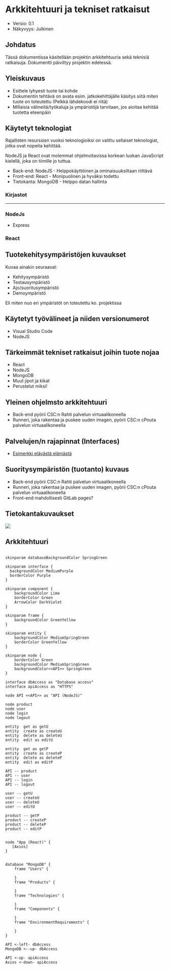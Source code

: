 # Arkkitehtuuri ja tekniset ratkaisut

* Versio: 0.1
* Näkyvyys: Julkinen

## Johdatus

Tässä dokumentissa käsitellään projektin arkkitehtuuria sekä teknisiä ratkaisuja. Dokumentti päivittyy projektin edetessä.

## Yleiskuvaus

* Esittele lyhyesti tuote tai kohde
* Dokumentin tehtävä on avata esim. jatkokehittäjälle käsitys siitä miten tuote on toteutettu (Pelkkä lähdekoodi ei riitä)
* Millaisia välineitä/työkaluja ja ympäristöjä tarvitaan, jos aioitaa kehitää tuotetta eteenpäin

## Käytetyt teknologiat

Rajallisten resurssien vuoksi teknologioiksi on valittu sellaiset teknologiat, jotka ovat nopeita kehittää.

NodeJS ja React ovat molemmat ohjelmoitavissa korkean luokan JavaScript kielellä, joka on tiimille jo tuttua.

* Back-end: NodeJS - Helppokäyttöinen ja ominaisuuksiltaan riittävä
* Front-end: React - Monipuolinen ja hyväksi todettu
* Tietokanta: MongoDB - Helppo datan hallinta

### Kirjastot
---------------------
### NodeJs

* Express

### React


## Tuotekehitysympäristöjen kuvaukset

Kuvaa ainakin seuraavat:

* Kehitysympäristö
* Testausympäristö
* Ajo/suoritusympäristö
* Demoympäristö

Eli miten nuo eri ympäristöt on toteutettu ko. projektissa

## Käytetyt työvälineet ja niiden versionumerot

* Visual Studio Code
* NodeJS

## Tärkeimmät tekniset ratkaisut joihin tuote nojaa

* React
* NodeJS
* MongoDB
* Muut jipot ja kikat
* Perustelut miksi! 
  
## Yleinen ohjelmsto arkkitehtuuri

* Back-end pyörii CSC:n Rahti palvelun virtuaalikoneella
* Runneri, joka rakentaa ja puskee uuden imagen, pyörii CSC:n cPouta palvelun virtuaalikoneella

## Palvelujen/n rajapinnat (Interfaces)

* [Esimerkki elävästä elämästä](https://virkailija.opintopolku.fi/koodisto-service/swagger/index.html)

## Suoritysympäristön (tuotanto) kuvaus

* Back-end pyörii CSC:n Rahti palvelun virtuaalikoneella
* Runneri, joka rakentaa ja puskee uuden imagen, pyörii CSC:n cPouta palvelun virtuaalikoneella
* Front-end mahdollisesti GitLab pages?

## Tietokantakuvaukset

![](http://plantuml.labranet.jamk.fi/png/U9nrairl4p4GnS_nN-4ZNoi11xXKbP8KAYI24843GYXolDFjgBPdcR4R0k9_hxsRZzsGtbQ_zzRpvjboXw4rRBncIg6sn05Oltwfv208_4eGBEY_QZ9bfisS7B6-Pe3m7PoZJUOs4i-8Q-17LMFlccv8xrYsZA7fV3l7UmgnrsOkcmTqYNz0ltex89-C1pqrBVnM_zGWh7L6f2Gz7RU06fCV3HtctKKTRVWHFPnPRNqIheiofyG8h2Q7kBd3oJH6ndMAS5pYJScxeD3GrKm_gohTCjN9HXd19C2YLB_DNhYuq4yMB_GItJtmKtrvkJViZ-WSduUEt8H-ZY5gh5LLvM-9fG0TSkOHa5lYU0LYHzJboMTWGpqmp6RxeyS_TGHx6t933OASqotvbWA4U5Q5S8zCmMVzItvmoE0VizeaaNmkkzFATWvlm6wjWsKqCSbHM2V1029VjoqSQNu4Df_KWpMHqoZpqYJU8DGZ_A46KswiBxgxbgxbRwSjZsh-l-S30M_GxL3vennvdTzfgzHgfTy5ozisGgrNg-oeTZ-rUVWcFy6Iv07kdZcV)

## Arkkitehtuuri

```plantuml

skinparam databaseBackgroundColor SpringGreen

skinparam interface {
  backgroundColor MediumPurple
  borderColor Purple
}

skinparam component {
	backgroundColor Lime
	borderColor Green
	ArrowColor DarkViolet
}

skinparam frame {
	backgroundColor GreenYellow
}

skinparam entity { 
    backgroundColor MediumSpringGreen
    borderColor GreenYellow
}

skinparam node {
	borderColor Green
	backgroundColor MediumSpringGreen
    backgroundColor<<API>> SpringGreen
}

interface dbAccess as "Database access"
interface apiAccess as "HTTPS"
  
node API <<API>> as "API (NodeJS)"

node product
node user
node login
node logout

entity  get as getU
entity  create as createU
entity  delete as deleteU
entity  edit as editU

entity  get as getP
entity  create as createP
entity  delete as deleteP
entity  edit as editP

API -- product
API -- user
API -- login
API -- logout

user -- getU
user -- createU
user -- deleteU
user -- editU

product -- getP
product -- createP
product -- deleteP
product -- editP


node "App (React)" {
   [Axios]
}
  

database "MongoDB" {
    frame "Users" {
        
    }
    frame "Products" {
        
    }
    frame "Technologies" {
        
    }
    frame "Components" {
        
    }
    frame "EnvironmentRequirements" {
        
    }
}
  
API <-left- dbAccess
MongoDB <--up- dbAccess

API <-up- apiAccess  
Axios <-down- apiAccess


  
```